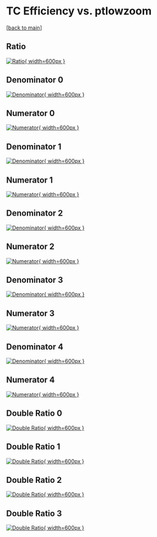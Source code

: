 # TC Efficiency vs. ptlowzoom

[[back to main](./)]



## Ratio

[![Ratio](../mtv/var/TC_loweta_13_1_eff_ptlowzoom.png){ width=600px }](../mtv/var/TC_loweta_13_1_eff_ptlowzoom.pdf)

## Denominator 0

[![Denominator](../mtv/den/TC_loweta_13_1_eff_ptlowzoom_den0.png){ width=600px }](../mtv/den/TC_loweta_13_1_eff_ptlowzoom_den0.pdf)

## Numerator 0

[![Numerator](../mtv/num/TC_loweta_13_1_eff_ptlowzoom_num0.png){ width=600px }](../mtv/num/TC_loweta_13_1_eff_ptlowzoom_num0.pdf)

## Denominator 1

[![Denominator](../mtv/den/TC_loweta_13_1_eff_ptlowzoom_den1.png){ width=600px }](../mtv/den/TC_loweta_13_1_eff_ptlowzoom_den1.pdf)

## Numerator 1

[![Numerator](../mtv/num/TC_loweta_13_1_eff_ptlowzoom_num1.png){ width=600px }](../mtv/num/TC_loweta_13_1_eff_ptlowzoom_num1.pdf)

## Denominator 2

[![Denominator](../mtv/den/TC_loweta_13_1_eff_ptlowzoom_den2.png){ width=600px }](../mtv/den/TC_loweta_13_1_eff_ptlowzoom_den2.pdf)

## Numerator 2

[![Numerator](../mtv/num/TC_loweta_13_1_eff_ptlowzoom_num2.png){ width=600px }](../mtv/num/TC_loweta_13_1_eff_ptlowzoom_num2.pdf)

## Denominator 3

[![Denominator](../mtv/den/TC_loweta_13_1_eff_ptlowzoom_den3.png){ width=600px }](../mtv/den/TC_loweta_13_1_eff_ptlowzoom_den3.pdf)

## Numerator 3

[![Numerator](../mtv/num/TC_loweta_13_1_eff_ptlowzoom_num3.png){ width=600px }](../mtv/num/TC_loweta_13_1_eff_ptlowzoom_num3.pdf)

## Denominator 4

[![Denominator](../mtv/den/TC_loweta_13_1_eff_ptlowzoom_den4.png){ width=600px }](../mtv/den/TC_loweta_13_1_eff_ptlowzoom_den4.pdf)

## Numerator 4

[![Numerator](../mtv/num/TC_loweta_13_1_eff_ptlowzoom_num4.png){ width=600px }](../mtv/num/TC_loweta_13_1_eff_ptlowzoom_num4.pdf)

## Double Ratio 0

[![Double Ratio](../mtv/ratio/TC_loweta_13_1_eff_ptlowzoom_ratio0.png){ width=600px }](../mtv/ratio/TC_loweta_13_1_eff_ptlowzoom_ratio0.pdf)

## Double Ratio 1

[![Double Ratio](../mtv/ratio/TC_loweta_13_1_eff_ptlowzoom_ratio1.png){ width=600px }](../mtv/ratio/TC_loweta_13_1_eff_ptlowzoom_ratio1.pdf)

## Double Ratio 2

[![Double Ratio](../mtv/ratio/TC_loweta_13_1_eff_ptlowzoom_ratio2.png){ width=600px }](../mtv/ratio/TC_loweta_13_1_eff_ptlowzoom_ratio2.pdf)

## Double Ratio 3

[![Double Ratio](../mtv/ratio/TC_loweta_13_1_eff_ptlowzoom_ratio3.png){ width=600px }](../mtv/ratio/TC_loweta_13_1_eff_ptlowzoom_ratio3.pdf)

